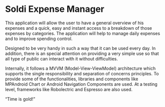 # Soldi Expense Manager
This application will allow the user to have a general overview of his expenses and a quick, easy
and instant access to a breakdown of those expenses by categories. The application will help to
manage daily expenses and to improve spending control.

Designed to be very handy in such a way that it can be used every day. In
addition, there is an special attention on providing a very simple use so that all type of public
can interact with it without difficulties.

Internally, it follows a MVVM (Model-View-ViewModel) architecture which supports the single responsibility and separation of concerns principles.
To provide some of the functionalities, libraries and components like MPAndroid Chart or Android Navigation Components are used.
At a testing level, frameworks like Robolectric and Espresso are also used.

“Time is gold!”
